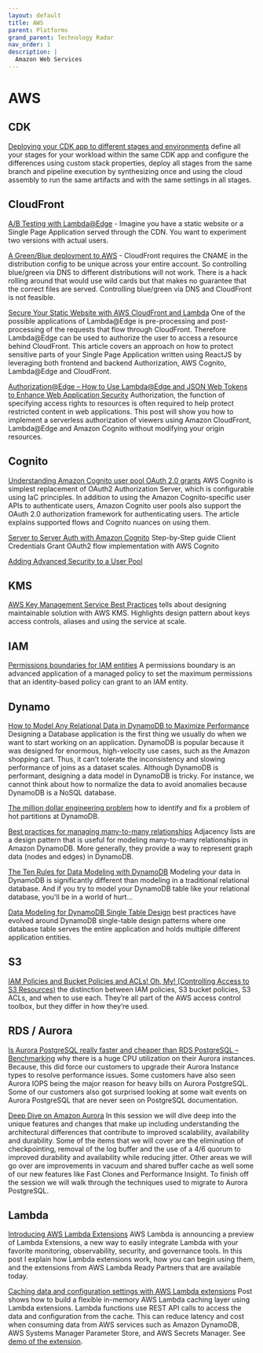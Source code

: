 ```yaml
---
layout: default
title: AWS
parent: Platforms
grand_parent: Technology Radar
nav_order: 1
description: |
  Amazon Web Services
---
```


# AWS

## CDK

[Deploying your CDK app to different stages and environments](https://taimos.de/blog/deploying-your-cdk-app-to-different-stages-and-environments) define all your stages for your workload within the same CDK app and configure the differences using custom stack properties, deploy all stages from the same branch and pipeline execution by synthesizing once and using the cloud assembly to run the same artifacts and with the same settings in all stages.


## CloudFront

[A/B Testing with Lambda@Edge](https://medium.com/buildit/a-b-testing-on-aws-cloudfront-with-lambda-edge-a22dd82e9d12) - Imagine you have a static website or a Single Page Application served through the CDN. You want to experiment two versions with actual users. 

[A Green/Blue deployment to AWS](https://serverfault.com/questions/714742/blue-green-deployments-with-cloudfront) - CloudFront requires the CNAME in the distribution config to be unique across your entire account. So controlling blue/green via DNS to different distributions will not work. There is a hack rolling around that would use wild cards but that makes no guarantee that the correct files are served. Controlling blue/green via DNS and CloudFront is not feasible.

[Secure Your Static Website with AWS CloudFront and Lambda](https://vthub.medium.com/lambda-edge-and-jwt-authentication-to-protect-sensitive-components-of-your-reactjs-app-901e0c10fd35) One of the possible applications of Lambda@Edge is pre-processing and post-processing of the requests that flow through CloudFront. Therefore Lambda@Edge can be used to authorize the user to access a resource behind CloudFront. This article covers an approach on how to protect sensitive parts of your Single Page Application written using ReactJS by leveraging both frontend and backend Authorization, AWS Cognito, Lambda@Edge and CloudFront.

[Authorization@Edge – How to Use Lambda@Edge and JSON Web Tokens to Enhance Web Application Security](https://aws.amazon.com/blogs/networking-and-content-delivery/authorizationedge-how-to-use-lambdaedge-and-json-web-tokens-to-enhance-web-application-security/) Authorization, the function of specifying access rights to resources is often required to help protect restricted content in web applications. This post will show you how to implement a serverless authorization of viewers using Amazon CloudFront, Lambda@Edge and Amazon Cognito without modifying your origin resources.


## Cognito

[Understanding Amazon Cognito user pool OAuth 2.0 grants](https://aws.amazon.com/blogs/mobile/understanding-amazon-cognito-user-pool-oauth-2-0-grants/) AWS Cognito is simplest replacement of OAuth2 Authorization Server, which is configurable using IaC principles. In addition to using the Amazon Cognito-specific user APIs to authenticate users, Amazon Cognito user pools also support the OAuth 2.0 authorization framework for authenticating users. The article explains supported flows and Cognito nuances on using them.

[Server to Server Auth with Amazon Cognito](https://lobster1234.github.io/2018/05/31/server-to-server-auth-with-amazon-cognito/) Step-by-Step guide Client Credentials Grant OAuth2 flow implementation with AWS Cognito

[Adding Advanced Security to a User Pool](https://docs.aws.amazon.com/cognito/latest/developerguide/cognito-user-pool-settings-advanced-security.html) 

## KMS

[AWS Key Management Service Best Practices](https://d0.awsstatic.com/whitepapers/aws-kms-best-practices.pdf) tells about designing maintainable solution with AWS KMS. Highlights design pattern about keys access controls, aliases and using the service at scale.  

## IAM

[Permissions boundaries for IAM entities](https://docs.aws.amazon.com/IAM/latest/UserGuide/access_policies_boundaries.html) A permissions boundary is an advanced application of a managed policy to set the maximum permissions that an identity-based policy can grant to an IAM entity.

## Dynamo

[How to Model Any Relational Data in DynamoDB to Maximize Performance](https://edward-huang.com/best-practice/database/2021/04/13/how-to-model-any-relational-data-in-dynamodb-to-maximize-performance/) Designing a Database application is the first thing we usually do when we want to start working on an application. DynamoDB is popular because it was designed for enormous, high-velocity use cases, such as the Amazon shopping cart. Thus, it can’t tolerate the inconsistency and slowing performance of joins as a dataset scales. Although DynamoDB is performant, designing a data model in DynamoDB is tricky. For instance, we cannot think about how to normalize the data to avoid anomalies because DynamoDB is a NoSQL database.

[The million dollar engineering problem](https://segment.com/blog/the-million-dollar-eng-problem/) how to identify and fix a problem of hot partitions at DynamoDB. 

[Best practices for managing many-to-many relationships](https://docs.aws.amazon.com/amazondynamodb/latest/developerguide/bp-adjacency-graphs.html) Adjacency lists are a design pattern that is useful for modeling many-to-many relationships in Amazon DynamoDB. More generally, they provide a way to represent graph data (nodes and edges) in DynamoDB.

[The Ten Rules for Data Modeling with DynamoDB](https://www.trek10.com/blog/the-ten-rules-for-data-modeling-with-dynamodb) Modeling your data in DynamoDB is significantly different than modeling in a traditional relational database. And if you try to model your DynamoDB table like your relational database, you'll be in a world of hurt...

[Data Modeling for DynamoDB Single Table Design](https://www.sensedeep.com/blog/posts/2021/dynamodb-singletable-design.html) best practices have evolved around DynamoDB single-table design patterns where one database table serves the entire application and holds multiple different application entities.


## S3

[IAM Policies and Bucket Policies and ACLs! Oh, My! (Controlling Access to S3 Resources)](https://aws.amazon.com/blogs/security/iam-policies-and-bucket-policies-and-acls-oh-my-controlling-access-to-s3-resources/) the distinction between IAM policies, S3 bucket policies, S3 ACLs, and when to use each. They’re all part of the AWS access control toolbox, but they differ in how they’re used.

## RDS / Aurora

[Is Aurora PostgreSQL really faster and cheaper than RDS PostgreSQL – Benchmarking](https://www.migops.com/blog/2021/11/26/is-aurora-postgresql-really-faster-and-cheaper-than-rds-postgresql-benchmarking/) why there is a huge CPU utilization on their Aurora instances. Because, this did force our customers to upgrade their Aurora Instance types to resolve performance issues. Some customers have also seen Aurora IOPS being the major reason for heavy bills on Aurora PostgreSQL. Some of our customers also got surprised looking at some wait events on Aurora PostgreSQL that are never seen on PostgreSQL documentation.

[Deep Dive on Amazon Aurora](https://av.tib.eu/media/49124) In this session we will dive deep into the unique features and changes that make up including understanding the architectural differences that contribute to improved scalability, availability and durability. Some of the items that we will cover are the elimination of checkpointing, removal of the log buffer and the use of a 4/6 quorum to improved durability and availability while reducing jitter. Other areas we will go over are improvements in vacuum and shared buffer cache as well some of our new features like Fast Clones and Performance Insight. To finish off the session we will walk through the techniques used to migrate to Aurora PostgreSQL.

## Lambda

[Introducing AWS Lambda Extensions](https://aws.amazon.com/blogs/compute/introducing-aws-lambda-extensions-in-preview/) AWS Lambda is announcing a preview of Lambda Extensions, a new way to easily integrate Lambda with your favorite monitoring, observability, security, and governance tools. In this post I explain how Lambda extensions work, how you can begin using them, and the extensions from AWS Lambda Ready Partners that are available today.

[Caching data and configuration settings with AWS Lambda extensions](https://aws.amazon.com/blogs/compute/caching-data-and-configuration-settings-with-aws-lambda-extensions/) Post shows how to build a flexible in-memory AWS Lambda caching layer using Lambda extensions. Lambda functions use REST API calls to access the data and configuration from the cache. This can reduce latency and cost when consuming data from AWS services such as Amazon DynamoDB, AWS Systems Manager Parameter Store, and AWS Secrets Manager. See [demo of the extension](https://github.com/aws-samples/aws-lambda-extensions/tree/main/cache-extension-demo).

